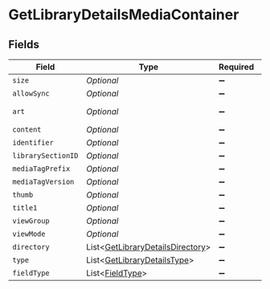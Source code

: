 # GetLibraryDetailsMediaContainer


## Fields

| Field                                                                                     | Type                                                                                      | Required                                                                                  | Description                                                                               | Example                                                                                   |
| ----------------------------------------------------------------------------------------- | ----------------------------------------------------------------------------------------- | ----------------------------------------------------------------------------------------- | ----------------------------------------------------------------------------------------- | ----------------------------------------------------------------------------------------- |
| `size`                                                                                    | *Optional<Integer>*                                                                       | :heavy_minus_sign:                                                                        | N/A                                                                                       | 29                                                                                        |
| `allowSync`                                                                               | *Optional<Boolean>*                                                                       | :heavy_minus_sign:                                                                        | N/A                                                                                       | false                                                                                     |
| `art`                                                                                     | *Optional<String>*                                                                        | :heavy_minus_sign:                                                                        | N/A                                                                                       | /:/resources/movie-fanart.jpg                                                             |
| `content`                                                                                 | *Optional<String>*                                                                        | :heavy_minus_sign:                                                                        | N/A                                                                                       | secondary                                                                                 |
| `identifier`                                                                              | *Optional<String>*                                                                        | :heavy_minus_sign:                                                                        | N/A                                                                                       | com.plexapp.plugins.library                                                               |
| `librarySectionID`                                                                        | *Optional<Integer>*                                                                       | :heavy_minus_sign:                                                                        | N/A                                                                                       | 1                                                                                         |
| `mediaTagPrefix`                                                                          | *Optional<String>*                                                                        | :heavy_minus_sign:                                                                        | N/A                                                                                       | /system/bundle/media/flags/                                                               |
| `mediaTagVersion`                                                                         | *Optional<Integer>*                                                                       | :heavy_minus_sign:                                                                        | N/A                                                                                       | 1701731894                                                                                |
| `thumb`                                                                                   | *Optional<String>*                                                                        | :heavy_minus_sign:                                                                        | N/A                                                                                       | /:/resources/movie.png                                                                    |
| `title1`                                                                                  | *Optional<String>*                                                                        | :heavy_minus_sign:                                                                        | N/A                                                                                       | Movies                                                                                    |
| `viewGroup`                                                                               | *Optional<String>*                                                                        | :heavy_minus_sign:                                                                        | N/A                                                                                       | secondary                                                                                 |
| `viewMode`                                                                                | *Optional<Integer>*                                                                       | :heavy_minus_sign:                                                                        | N/A                                                                                       | 65592                                                                                     |
| `directory`                                                                               | List<[GetLibraryDetailsDirectory](../../models/operations/GetLibraryDetailsDirectory.md)> | :heavy_minus_sign:                                                                        | N/A                                                                                       |                                                                                           |
| `type`                                                                                    | List<[GetLibraryDetailsType](../../models/operations/GetLibraryDetailsType.md)>           | :heavy_minus_sign:                                                                        | N/A                                                                                       |                                                                                           |
| `fieldType`                                                                               | List<[FieldType](../../models/operations/FieldType.md)>                                   | :heavy_minus_sign:                                                                        | N/A                                                                                       |                                                                                           |